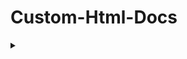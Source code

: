 # Custom-Html-Docs
<details closed>
 
<summary></summary>
 
### Title
 
```html
 <title>Your Title Here</title>
```

</details>
